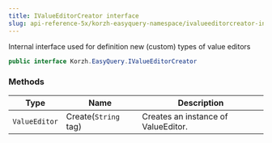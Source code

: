 ```yaml
---
title: IValueEditorCreator interface
slug: api-reference-5x/korzh-easyquery-namespace/ivalueeditorcreator-interface
---
```


Internal interface used for definition new (custom) types of value editors
```csharp
public interface Korzh.EasyQuery.IValueEditorCreator

```

### Methods

| Type | Name | Description | 
| --- | --- | --- | 
| `ValueEditor` | Create(`String` tag) | Creates an instance of ValueEditor. |